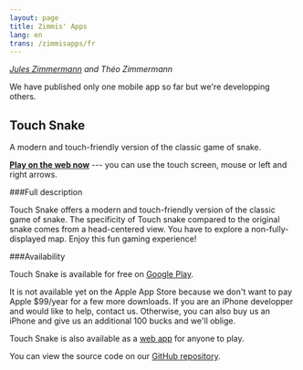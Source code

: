 ```yaml
---
layout: page
title: Zimmis' Apps
lang: en
trans: /zimmisapps/fr
---
```


*[Jules Zimmermann](https://www.linkedin.com/pub/jules-zimmermann/98/7b5/4b0) and Théo Zimmermann*

We have published only one mobile app so far but we're developping others.

Touch Snake
-----------

A modern and touch-friendly version of the classic game of snake.

[**Play on the web now**](http://touchsnake.zimmisapps.com) --- you can use the touch screen, mouse or left and right arrows.

###Full description

Touch Snake offers a modern and touch-friendly
version of the classic game of snake.
The specificity of Touch snake compared to the original snake
comes from a head-centered view.
You have to explore a non-fully-displayed map.
Enjoy this fun gaming experience!

###Availability

Touch Snake is available for free on
[Google Play](https://play.google.com/store/apps/details?id=com.zimmisapps.touchsnake).

It is not available yet on the Apple App Store
because we don't want to pay Apple $99/year for a few more downloads.
If you are an iPhone developper and would like to help, contact us.
Otherwise, you can also buy us an iPhone
and give us an additional 100 bucks and we'll oblige.

Touch Snake is also available as a
[web app](http://touchsnake.zimmisapps.com) for anyone to play.

You can view the source code on our
[GitHub repository](https://github.com/Zimmi48/Touch-Snake).